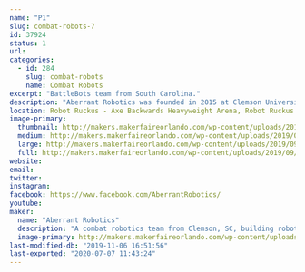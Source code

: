 ```yaml
---
name: "P1"
slug: combat-robots-7
id: 37924
status: 1
url: 
categories:
  - id: 284
    slug: combat-robots
    name: Combat Robots
excerpt: "BattleBots team from South Carolina."
description: "Aberrant Robotics was founded in 2015 at Clemson University.  We now carry on competing robots in weight classes all the way from 1 pound to 250 pounds."
location: Robot Ruckus - Axe Backwards Heavyweight Arena, Robot Ruckus - Small Arena
image-primary:
  thumbnail: http://makers.makerfaireorlando.com/wp-content/uploads/2019/09/P1-Bot-S2019-1-150x150.jpg
  medium: http://makers.makerfaireorlando.com/wp-content/uploads/2019/09/P1-Bot-S2019-1-300x200.jpg
  large: http://makers.makerfaireorlando.com/wp-content/uploads/2019/09/P1-Bot-S2019-1-1024x683.jpg
  full: http://makers.makerfaireorlando.com/wp-content/uploads/2019/09/P1-Bot-S2019-1.jpg
website: 
email: 
twitter: 
instagram: 
facebook: https://www.facebook.com/AberrantRobotics/
youtube: 
maker:
  name: "Aberrant Robotics"
  description: "A combat robotics team from Clemson, SC, building robots from 1 lb to 250 lb."
  image-primary: http://makers.makerfaireorlando.com/wp-content/uploads/2019/09/P1-Bot-S2019-1024x683.jpg
last-modified-db: "2019-11-06 16:51:56"
last-exported: "2020-07-07 11:43:24"
---
```

